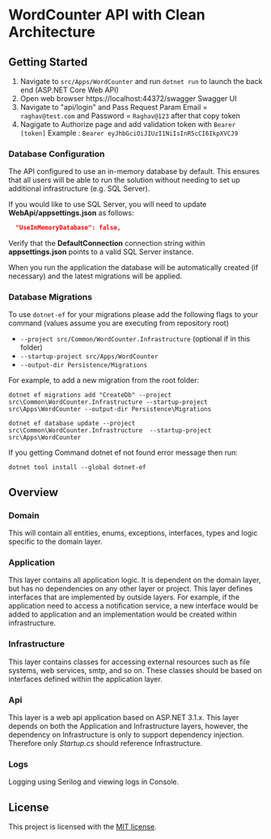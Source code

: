   # WordCounter API with Clean Architecture

## Getting Started
1. Navigate to `src/Apps/WordCounter` and run `dotnet run` to launch the back end (ASP.NET Core Web API)
2. Open web browser https://localhost:44372/swagger Swagger UI
3. Navigate to "api/login" and Pass Request Param Email = `raghav@test.com` and Password = `Raghav@123` after that copy token
4. Nagigate to Authorize page and add validation token with `Bearer [token]`
Example : `Bearer eyJhbGciOiJIUzI1NiIsInR5cCI6IkpXVCJ9`


### Database Configuration

The API configured to use an in-memory database by default. This ensures that all users will be able to run the solution without needing to set up additional infrastructure (e.g. SQL Server).

If you would like to use SQL Server, you will need to update **WebApi/appsettings.json** as follows:

```json
  "UseInMemoryDatabase": false,
```

Verify that the **DefaultConnection** connection string within **appsettings.json** points to a valid SQL Server instance. 

When you run the application the database will be automatically created (if necessary) and the latest migrations will be applied.

### Database Migrations

To use `dotnet-ef` for your migrations please add the following flags to your command (values assume you are executing from repository root)

* `--project src/Common/WordCounter.Infrastructure` (optional if in this folder)
* `--startup-project src/Apps/WordCounter`
* `--output-dir Persistence/Migrations`

For example, to add a new migration from the root folder:

 `dotnet ef migrations add "CreateDb" --project src\Common\WordCounter.Infrastructure --startup-project src\Apps\WordCounter --output-dir Persistence\Migrations`

 `dotnet ef database update --project src\Common\WordCounter.Infrastructure  --startup-project src\Apps\WordCounter`

If you getting Command dotnet ef not found error message then run: 
```
dotnet tool install --global dotnet-ef
```

## Overview

### Domain

This will contain all entities, enums, exceptions, interfaces, types and logic specific to the domain layer.

### Application

This layer contains all application logic. It is dependent on the domain layer, but has no dependencies on any other layer or project. This layer defines interfaces that are implemented by outside layers. For example, if the application need to access a notification service, a new interface would be added to application and an implementation would be created within infrastructure.

### Infrastructure

This layer contains classes for accessing external resources such as file systems, web services, smtp, and so on. These classes should be based on interfaces defined within the application layer.

### Api

This layer is a web api application based on ASP.NET 3.1.x. This layer depends on both the Application and Infrastructure layers, however, the dependency on Infrastructure is only to support dependency injection. Therefore only *Startup.cs* should reference Infrastructure.

### Logs

Logging using Serilog and viewing logs in Console.

## License

This project is licensed with the [MIT license](LICENSE).
